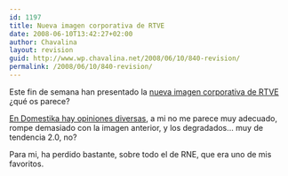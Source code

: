 ```yaml
---
id: 1197
title: Nueva imagen corporativa de RTVE
date: 2008-06-10T13:42:27+02:00
author: Chavalina
layout: revision
guid: http://www.wp.chavalina.net/2008/06/10/840-revision/
permalink: /2008/06/10/840-revision/
---
```

Este fin de semana han presentado la <a href="http://www.rtve.es/noticias/20080607/rtve-presenta-nueva-imagen-corporativa/79590.shtml" target="_blank">nueva imagen corporativa de RTVE</a> ¿qué os parece?

<a href="http://www.domestika.org/foros/viewtopic.php?t=69755&#038;postdays=0&#038;postorder=asc&#038;start=15" target="_blank">En Domestika hay opiniones diversas</a>, a mi no me parece muy adecuado, rompe demasiado con la imagen anterior, y los degradados… muy de tendencia 2.0, no?

Para mi, ha perdido bastante, sobre todo el de RNE, que era uno de mis favoritos.